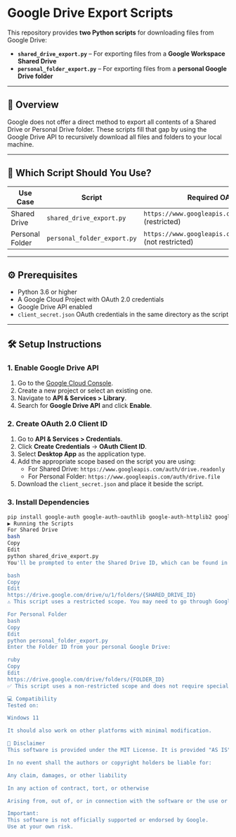 # Google Drive Export Scripts

This repository provides **two Python scripts** for downloading files from Google Drive:

- **`shared_drive_export.py`** – For exporting files from a **Google Workspace Shared Drive**
- **`personal_folder_export.py`** – For exporting files from a **personal Google Drive folder**

---

## 🚀 Overview

Google does not offer a direct method to export all contents of a Shared Drive or Personal Drive folder. These scripts fill that gap by using the Google Drive API to recursively download all files and folders to your local machine.

---

## 📁 Which Script Should You Use?

| Use Case | Script | Required OAuth Scope |
|----------|--------|----------------------|
| Shared Drive | `shared_drive_export.py` | `https://www.googleapis.com/auth/drive.readonly` (restricted) |
| Personal Folder | `personal_folder_export.py` | `https://www.googleapis.com/auth/drive.file` (not restricted) |

---

## ⚙️ Prerequisites

- Python 3.6 or higher
- A Google Cloud Project with OAuth 2.0 credentials
- Google Drive API enabled
- `client_secret.json` OAuth credentials in the same directory as the script

---

## 🛠️ Setup Instructions

### 1. Enable Google Drive API

1. Go to the [Google Cloud Console](https://console.cloud.google.com/).
2. Create a new project or select an existing one.
3. Navigate to **API & Services > Library**.
4. Search for **Google Drive API** and click **Enable**.

### 2. Create OAuth 2.0 Client ID

1. Go to **API & Services > Credentials**.
2. Click **Create Credentials** → **OAuth Client ID**.
3. Select **Desktop App** as the application type.
4. Add the appropriate scope based on the script you are using:
   - For Shared Drive: `https://www.googleapis.com/auth/drive.readonly`
   - For Personal Folder: `https://www.googleapis.com/auth/drive.file`
5. Download the `client_secret.json` and place it beside the script.

### 3. Install Dependencies

```bash
pip install google-auth google-auth-oauthlib google-auth-httplib2 google-api-python-client
▶️ Running the Scripts
For Shared Drive
bash
Copy
Edit
python shared_drive_export.py
You'll be prompted to enter the Shared Drive ID, which can be found in the URL:

bash
Copy
Edit
https://drive.google.com/drive/u/1/folders/{SHARED_DRIVE_ID}
⚠️ This script uses a restricted scope. You may need to go through Google verification for production use.

For Personal Folder
bash
Copy
Edit
python personal_folder_export.py
Enter the Folder ID from your personal Google Drive:

ruby
Copy
Edit
https://drive.google.com/drive/folders/{FOLDER_ID}
✅ This script uses a non-restricted scope and does not require special Google verification.

💻 Compatibility
Tested on:

Windows 11

It should also work on other platforms with minimal modification.

📄 Disclaimer
This software is provided under the MIT License. It is provided "AS IS", without warranty of any kind, express or implied, including but not limited to the warranties of merchantability, fitness for a particular purpose, and noninfringement.

In no event shall the authors or copyright holders be liable for:

Any claim, damages, or other liability

In any action of contract, tort, or otherwise

Arising from, out of, or in connection with the software or the use or other dealings in the software

Important:
This software is not officially supported or endorsed by Google.
Use at your own risk.
